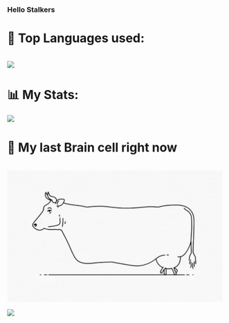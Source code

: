 ### Hello Stalkers 

<h1>🔭 Top Languages used:</h1>
<br>
  <img class="img" src="https://github-readme-stats.vercel.app/api/top-langs/?username=unreasonable2003&theme=radical)" />
 <br>
 <h1>📊 My Stats:</h1>
 <img class="img" src="https://github-readme-stats.vercel.app/api?username=unreasonable2003&show_icons=true&theme=radical" />
 <br>
 <h1>🧠 My last Brain cell right now</h1>
 <br>
<div style="display: flex; flex-direction: row; gap = 20px;">
  <img class="img" src="https://github.com/unreasonable2003/unreasonable2003/blob/main/cow-udder.gif" />
</div>
<br>
 
<div style="display: flex; flex-direction: row; text-align: center;">
  <img class="img" src="https://komarev.com/ghpvc/?username=unreasonable2003&color=green" />
</div>


<!--
**unreasonable2003/unreasonable2003** is a ✨ _special_ ✨ repository because its `README.md` (this file) appears on your GitHub profile.

Here are some ideas to get you started:

- 🔭 I’m currently working on ...
- 🌱 I’m currently learning ...
- 👯 I’m looking to collaborate on ...
- 🤔 I’m looking for help with ...
- 💬 Ask me about ...
- 📫 How to reach me: ...
- 😄 Pronouns: ...
- ⚡ Fun fact: ...
-->

